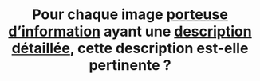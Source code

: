 ---
title: Pour chaque image [porteuse d’information](#porteuse-information) ayant une [description détaillée](#description-detaillee-image), cette description est-elle pertinente ?
---